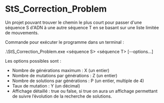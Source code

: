 # StS_Correction_Problem
Un projet pouvant trouver le chemin le plus court pour passer d'une séquence S d'ADN à une autre séquence T en se basant sur une liste limitée de mouvements.


Commande pour exécuter le programme dans un terminal :

.\StS_Correction_Problem.exe <séquence S> <séquence T> [--options...]

Les options possibles sont :
-	Nombre de générations maximum : X (un entier)
-	Nombre de mutations par générations : Z (un entier)
-	Nombre de solutions par générations : P (un entier, multiple de 4)
-	Taux de mutation : Y (un décimal)
-	Affichage détaillé : true ou false, si true on aura un affichage permettant de suivre l’évolution de la recherche de solutions. 
